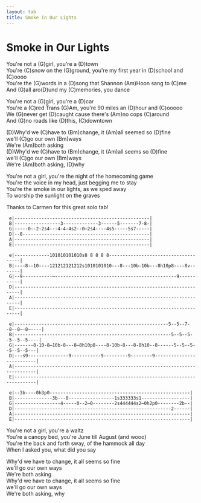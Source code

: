 ```yaml
---
layout: tab
title: Smoke in Our Lights
---
```

# Smoke in Our Lights

You're not a (G)girl, you're a (D)town  
You're (C)snow on the (G)ground, you're my first year in (D)school and
(C)oooo  
You're the (G)words in a (D)song that Shannon (Am)Hoon sang to (C)me  
And (G)all aro(D)und my (C)memories, you dance  
  
You're not a (G)girl, you're a (D)car  
You're a (C)red Trans (G)Am, you're 90 miles an (D)hour and (C)ooooo  
We (G)never get (D)caught cause there's (Am)no cops (C)around  
And (G)no roads like (D)this, (C)downtown  
  
(D)Why'd we (C)have to (Bm)change, it (Am)all seemed so (D)fine  
we'll (C)go our own (Bm)ways  
We're (Am)both asking  
(D)Why'd we (C)have to (Bm)change, it (Am)all seems so (D)fine  
we'll (C)go our own (Bm)ways  
We're (Am)both asking, (D)why  
  
You're not a girl, you're the night of the homecoming game  
You're the voice in my head, just begging me to stay  
You're the smoke in our lights, as we sped away  
To worship the sunlight on the graves  
  
Thanks to Carmen for this great solo tab\!  

``` 
 e|--------------------------------------------------| 
 B|-----------------3-------------3------5-------7-8-| 
 G|-----0--2-2s4---4-4-4s2--0—2s4----4s5-----5s7-----| 
 D|--0-----------------------------------------------| 
 A|--------------------------------------------------| 
 E|--------------------------------------------------| 
 
 e|-------------101010101010s8 8 8 8 8-------------------------------------| 
 B|----8--10----121212121212s1010101010---8---10b-10b---8h10p8----8v-------| 
 G|--9-----------—---------------------------------------------9-----------| 
 D|------------------------------------------------------------------------| 
 A|------------------------------------------------------------------------| 
 E|------------------------------------------------------------------------| 
 
 e|---------------------------------------------------------5--5--7--8--8—-8—----| 
 B|----------------------------------------------------------5--5--5--5--5--5----| 
 G|-------8-10-8—10b-8---8—8h10p8----8-10b-8---8-8h10--8------5--5--5--5--5--5---| 
 D|---s9---------------9-----------9---------9--------9--------------------------| 
 A|------------------------------------------------------------------------------| 
 E|------------------------------------------------------------------------------|
 
 e|--3b----0h3p0----------------------------------------------------| 
 B|--------------3b---0-----------------1s333333s1------------------| 
 G|-----------------4-----0--2—0--------2s444444s2—0h2p0--------2b--| 
 D|----------------------------------------------------------2------| 
 A|-----------------------------------------------------------------| 
 E|-----------------------------------------------------------------|
```

You're not a girl, you're a waltz  
You're a canopy bed, you're June till August (and wooo)  
You're the back and forth sway, of the hammock all day  
When I asked you, what did you say  
  
Why'd we have to change, it all seems so fine  
we'll go our own ways  
We're both asking  
Why'd we have to change, it all seems so fine  
we'll go our own ways  
We're both asking, why
